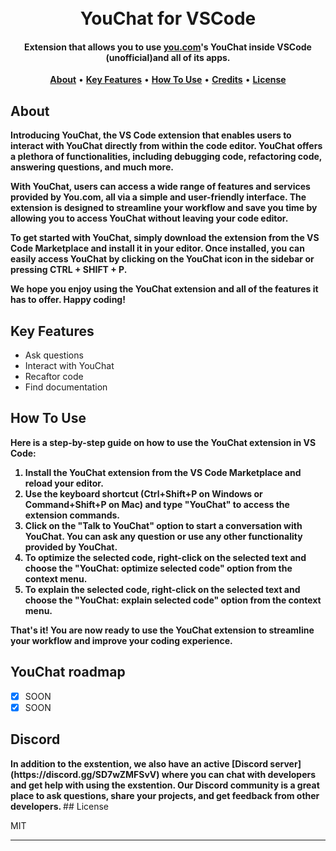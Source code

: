 <h1 align="center">
  <br>
  YouChat for VSCode
  <br>
</h1>

<h4 align="center"><strong>Extension that allows you to use <a href="http://you.com/" target="_blank">you.com</a>'s YouChat inside VSCode (unofficial)and all of its apps.</strong></h4>

<div align="center">

</div>

<p align="center">
  <a href="#about"><strong>About</strong></a> •
  <a href="#key-features"><strong>Key Features</strong></a> •
  <a href="#how-to-use"><strong>How To Use</strong></a> •
  <a href="#credits"><strong>Credits</strong></a> •
  <a href="#license"><strong>License</strong></a>
</p>

<!-- ![screenshot](https://raw.githubusercontent.com/SilkePilon/youdotcom/main/assets/images/YouDotCom.jpg) -->

## About
<strong>
Introducing YouChat, the VS Code extension that enables users to interact with YouChat directly from within the code editor. YouChat offers a plethora of functionalities, including debugging code, refactoring code, answering questions, and much more.

With YouChat, users can access a wide range of features and services provided by You.com, all via a simple and user-friendly interface. The extension is designed to streamline your workflow and save you time by allowing you to access YouChat without leaving your code editor.

To get started with YouChat, simply download the extension from the VS Code Marketplace and install it in your editor. Once installed, you can easily access YouChat by clicking on the YouChat icon in the sidebar or pressing CTRL + SHIFT + P.

We hope you enjoy using the YouChat extension and all of the features it has to offer. Happy coding!
</strong>
## Key Features

* Ask questions
* Interact with YouChat
* Recaftor code
* Find documentation

## How To Use
<strong>
Here is a step-by-step guide on how to use the YouChat extension in VS Code:

1. Install the YouChat extension from the VS Code Marketplace and reload your editor.
2. Use the keyboard shortcut (Ctrl+Shift+P on Windows or Command+Shift+P on Mac) and type "YouChat" to access the extension commands.
3. Click on the "Talk to YouChat" option to start a conversation with YouChat. You can ask any question or use any other functionality provided by YouChat.
4. To optimize the selected code, right-click on the selected text and choose the "YouChat: optimize selected code" option from the context menu.
5. To explain the selected code, right-click on the selected text and choose the "YouChat: explain selected code" option from the context menu.

That's it! You are now ready to use the YouChat extension to streamline your workflow and improve your coding experience.
</strong>
## YouChat roadmap

* [X] SOON
* [X] SOON

## Discord
<strong>
In addition to the exstention, we also have an active [Discord server](https://discord.gg/SD7wZMFSvV) where you can chat with developers and get help with using the exstention. Our Discord community is a great place to ask questions, share your projects, and get feedback from other developers.
</strong>
## License

MIT

---
